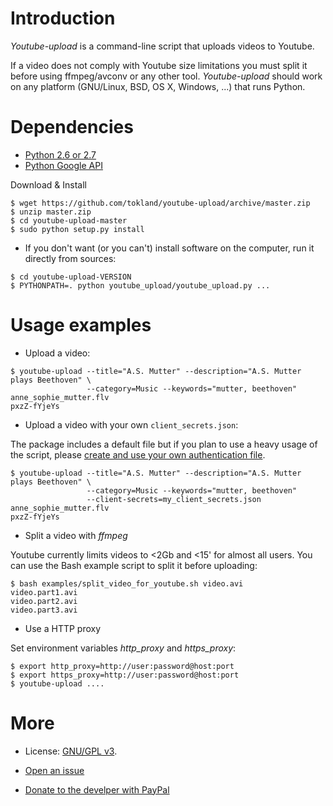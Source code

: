Introduction
============

_Youtube-upload_ is a command-line script that uploads videos to Youtube. 

If a video does not comply with Youtube size limitations you must split it before using ffmpeg/avconv or any other tool. _Youtube-upload_ should work on any platform (GNU/Linux, BSD, OS X, Windows, ...) that runs Python.

Dependencies
============

  * [Python 2.6 or 2.7](http://www.python.org)
  * [Python Google API](https://github.com/google/google-api-python-client)

Download & Install

```
$ wget https://github.com/tokland/youtube-upload/archive/master.zip
$ unzip master.zip
$ cd youtube-upload-master
$ sudo python setup.py install
```

  * If you don't want (or you can't) install software on the computer, run it directly from sources:

```
$ cd youtube-upload-VERSION
$ PYTHONPATH=. python youtube_upload/youtube_upload.py ...
```

Usage examples
==============

* Upload a video:

```
$ youtube-upload --title="A.S. Mutter" --description="A.S. Mutter plays Beethoven" \
                 --category=Music --keywords="mutter, beethoven" anne_sophie_mutter.flv
pxzZ-fYjeYs
```

* Upload a video with your own ```client_secrets.json```:

The package includes a default file but if you plan to use a heavy usage of the script, please [create and use your own authentication file](https://developers.google.com/youtube/v3/getting-started). 

```
$ youtube-upload --title="A.S. Mutter" --description="A.S. Mutter plays Beethoven" \
                 --category=Music --keywords="mutter, beethoven" 
                 --client-secrets=my_client_secrets.json anne_sophie_mutter.flv
pxzZ-fYjeYs
```

* Split a video with _ffmpeg_

Youtube currently limits videos to <2Gb and <15' for almost all users. You can use the Bash example script to split it before uploading:

```
$ bash examples/split_video_for_youtube.sh video.avi
video.part1.avi
video.part2.avi
video.part3.avi
```

* Use a HTTP proxy

Set environment variables *http_proxy* and *https_proxy*:

```
$ export http_proxy=http://user:password@host:port
$ export https_proxy=http://user:password@host:port
$ youtube-upload ....
```

More
====

* License: [GNU/GPL v3](http://www.gnu.org/licenses/gpl.html). 

* [Open an issue](https://github.com/tokland/youtube-upload/issues)

* [Donate to the develper with PayPal](https://www.paypal.com/cgi-bin/webscr?cmd=_donations&business=pyarnau%40gmail%2ecom&lc=US&no_note=0&currency_code=EUR&bn=PP%2dDonationsBF%3abtn_donateCC_LG%2egif%3aNonHostedGuest)
